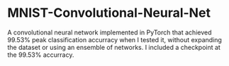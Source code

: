 # MNIST-Convolutional-Neural-Net
A convolutional neural network implemented in PyTorch that achieved 99.53% peak classification accurracy when I tested it, without expanding the dataset or using an ensemble of networks.
I included a checkpoint at the 99.53% accurracy.
